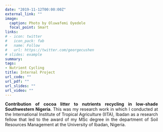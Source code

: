 ```yaml
---
date: "2019-11-12T00:00:00Z"
external_link: ""
image:
  caption: Photo by Oluwafemi Oyedele
  focal_point: Smart
links:
# - icon: twitter
#   icon_pack: fab
#   name: Follow
#   url: https://twitter.com/georgecushen
# slides: example
summary: 
tags:
- Nutrient Cycling
title: Internal Project
url_code: ""
url_pdf: ""
url_slides: ""
url_video: ""
---
```




**Contribution of cocoa litter to nutrients recycling in low-shade Southwestern Nigeria**. This was my research work in which I conducted at the International Institute of Tropical Agriculture (IITA), Ibadan as a research fellow that led to the award of my MSc degree in the department of Soil Resources Management at the University of Ibadan, Nigeria.

<style>
body{
text-align: justify}
</style>
